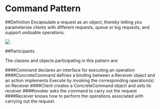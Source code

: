 # Command Pattern
##Definition
Encapsulate a request as an object, thereby letting you parameterize clients with different requests, queue or log requests, and support undoable operations.

![](https://github.com/QianMo/Unity-Design-Pattern/blob/master/Assets/Tools/UML_Picture/command.gif) 

##Participants

The classes and objects participating in this pattern are:

####Command
declares an interface for executing an operation
####ConcreteCommand
defines a binding between a Receiver object and an action
implements Execute by invoking the corresponding operation(s) on Receiver
####Client 
creates a ConcreteCommand object and sets its receiver
####Invoker
asks the command to carry out the request
####Receiver
knows how to perform the operations associated with carrying out the request.



